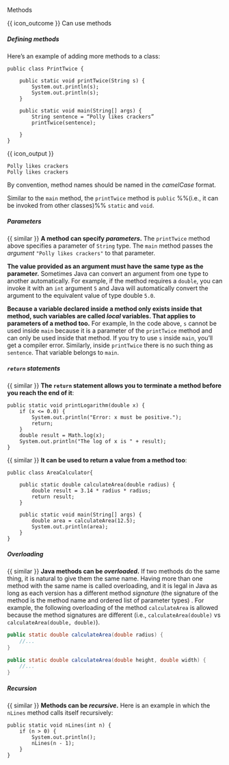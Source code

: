 <span id="title">Methods</span>

<span id="prereqs"></span>

<span id="outcomes">{{ icon_outcome }} Can use methods</span>

<div id="body">

##### Defining methods

<div class="indented">

Here’s an example of adding more methods to a class:

```java{highlight-lines="3-6"}
public class PrintTwice {

    public static void printTwice(String s) {
        System.out.println(s);
        System.out.println(s);
    }

    public static void main(String[] args) {
        String sentence = “Polly likes crackers”
        printTwice(sentence);

    }
}

```
{{ icon_output }}
```
Polly likes crackers
Polly likes crackers
```
By convention, method names should be named in the <trigger trigger="click" for="modal:javaMethods_camelCase">_camelCase_</trigger> format.

<modal large header="Defintion: camelCase" id="modal:javaMethods_camelCase">
  <include src="../../../common/definitions.md#def-camel-case" />
</modal>

Similar to the `main` method, the `printTwice` method is `public` %%(i.e., it can be invoked from other classes)%% `static` and `void`.

##### Parameters

{{ similar }} **A method can specify _parameters_.** The `printTwice` method above specifies a parameter of `String` type. The `main` method passes the _argument_ `"Polly likes crackers"` to that parameter.

**The value provided as an argument must have the same type as the parameter.** Sometimes Java can convert an argument from one type to another automatically. For example, if the method requires a `double`, you can invoke it with an `int` argument `5` and Java will automatically convert the argument to the equivalent value of type double `5.0`.

**Because a variable declared inside a method only exists inside that method, such variables are called _local_ variables. That applies to parameters of a method too.** For example, In the code above, `s` cannot be used inside `main` because it is a parameter of the `printTwice` method and can only be used inside that method. If you try to use `s` inside `main`, you’ll get a compiler error. Similarly, inside `printTwice` there is no such thing as `sentence`. That variable belongs to `main`.

</div>

##### `return` statements

<div class="indented">

{{ similar }} **The `return` statement allows you to terminate a method before you reach the end of it**:

```java{highlight-lines="4"}
public static void printLogarithm(double x) {
    if (x <= 0.0) {
        System.out.println("Error: x must be positive.");
        return;
    }
    double result = Math.log(x);
    System.out.println("The log of x is " + result);
}
```

{{ similar }} **It can be used to return a value from a method too**:

```java{highlight-lines="5"}
public class AreaCalculator{

    public static double calculateArea(double radius) {
        double result = 3.14 * radius * radius;
        return result;
    }

    public static void main(String[] args) {
        double area = calculateArea(12.5);
        System.out.println(area);
    }
}
```

</div>

##### Overloading

<div class="indented">

{{ similar }} **Java methods can be _overloaded_.** If two methods do the same thing, it is natural to give them the same name. Having more than one method with the same name is called overloading, and it is legal in Java as long as each version has a different method _signature_ (the signature of the method is the method name and ordered list of parameter types) . For example, the following overloading of the method `calculateArea` is allowed because the method signatures are different (i.e., `calculateArea(double)` vs `calculateArea(double, double)`).

```java
public static double calculateArea(double radius) {
    //...
}

public static double calculateArea(double height, double width) {
    //...
}
```

</div>

##### Recursion

<div class="indented">

{{ similar }} **Methods can be _recursive_.** Here is an example in which the `nLines` method calls itself recursively:

```java{highlight-lines="4"}
public static void nLines(int n) {
    if (n > 0) {
        System.out.println();
        nLines(n - 1);
    }
}
```
</div>


</div>

<div id="extras">
  <include src="resourcesPanel.md" boilerplate />
  <include src="exercises.md" />
</div>